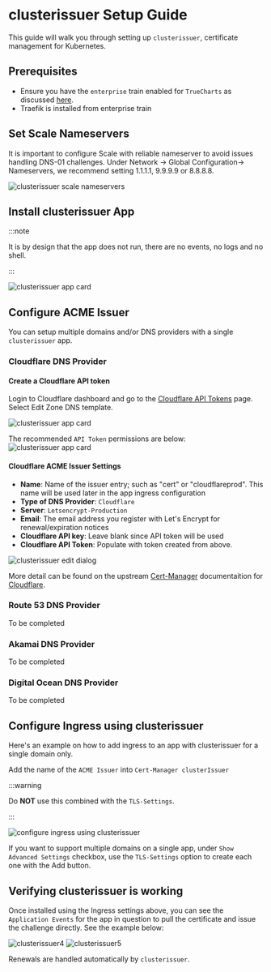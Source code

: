 # clusterissuer Setup Guide

This guide will walk you through setting up `clusterissuer`, certificate management for Kubernetes.

## Prerequisites

- Ensure you have the `enterprise` train enabled for `TrueCharts` as discussed [here](https://truecharts.org/manual/SCALE/guides/getting-started/#adding-truecharts).
- Traefik is installed from enterprise train

## Set Scale Nameservers

It is important to configure Scale with reliable nameserver to avoid issues handling DNS-01 challenges. Under Network -> Global Configuration-> Nameservers, we recommend setting 1.1.1.1, 9.9.9.9 or 8.8.8.8.

![clusterissuer scale nameservers](img/scale-network-nameserver.png)

## Install clusterissuer App

:::note

It is by design that the app does not run, there are no events, no logs and no shell.

:::

![clusterissuer app card](img/clusterissuer2.png)

## Configure ACME Issuer

You can setup multiple domains and/or DNS providers with a single `clusterissuer` app.

### Cloudflare DNS Provider

#### Create a Cloudflare API token

Login to Cloudflare dashboard and go to the [Cloudflare API Tokens](https://dash.cloudflare.com/profile/api-tokens) page. Select Edit Zone DNS template.

![clusterissuer app card](img/cf-apitokens-template.png)

The recommended `API Token` permissions are below:
![clusterissuer app card](img/cf-apitokens-perms.png)

#### Cloudflare ACME Issuer Settings

- **Name**: Name of the issuer entry; such as "cert" or "cloudflareprod". This name will be used later in the app ingress configuration
- **Type of DNS Provider**: `Cloudflare`
- **Server**: `Letsencrypt-Production`
- **Email**: The email address you register with Let's Encrypt for renewal/expiration notices
- **Cloudflare API key**: Leave blank since API token will be used
- **Cloudflare API Token**: Populate with token created from above.

![clusterissuer edit dialog](img/clusterissuer-appconfig.png)

More detail can be found on the upstream [Cert-Manager](https://cert-manager.io/) documentaition for [Cloudflare](https://cert-manager.io/docs/configuration/acme/dns01/cloudflare/).

### Route 53 DNS Provider

To be completed

### Akamai DNS Provider

To be completed

### Digital Ocean DNS Provider

To be completed

## Configure Ingress using clusterissuer

Here's an example on how to add ingress to an app with clusterissuer for a single domain only.

Add the name of the `ACME Issuer` into `Cert-Manager clusterIssuer`

:::warning

Do **NOT** use this combined with the `TLS-Settings`.

:::

![configure ingress using clusterissuer ](img/clusterissuer-ingressconfig.png)

If you want to support multiple domains on a single app, under `Show Advanced Settings` checkbox, use the `TLS-Settings` option to create each one with the Add button.

## Verifying clusterissuer is working

Once installed using the Ingress settings above, you can see the `Application Events` for the app in question to pull the certificate and issue the challenge directly. See the example below:

![clusterissuer4](img/clusterissuer4.png)
![clusterissuer5](img/clusterissuer5.png)

Renewals are handled automatically by `clusterissuer`.
